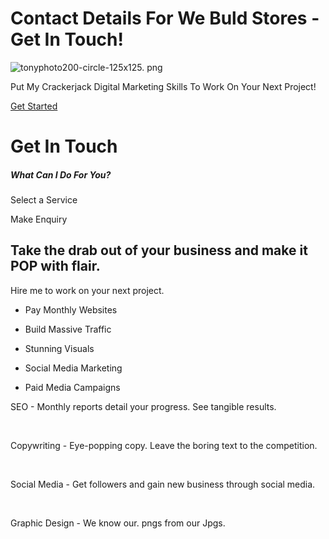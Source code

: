 # Contact Details For We Buld Stores - Get In Touch!


![tonyphoto200-circle-125x125. png](https://static.wixstatic.com/media/950192_86c67fc186d546d5b902fd9b1905dfad~mv2.png/v1/fill/w_153,h_153,al_c,lg_1,q_85,enc_avif,quality_auto/tonyphoto200-circle-125x125.png)

Put My Crackerjack Digital Marketing Skills To Work On Your Next Project!

[Get Started](https://www.webuildstores.co.uk/contact)

# Get In Touch

##### What Can I Do For You?

Select a Service

Make Enquiry

## Take the drab out of your business and make it POP with flair. 
 
Hire me to work on your next project. 

 * Pay Monthly Websites

 * Build Massive Traffic 

 * Stunning Visuals

 * Social Media Marketing

 * Paid Media Campaigns

SEO - Monthly reports detail your progress. See tangible results.

​

Copywriting - Eye-popping copy. Leave the boring text to the competition.

​

Social Media - Get followers and gain new business through social media.

​

Graphic Design - We know our. pngs from our Jpgs.

